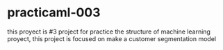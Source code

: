 # practicaml-003
this proyect is #3 project for practice the structure of machine learning proyect, this project is focused on make a customer segmentation model 
